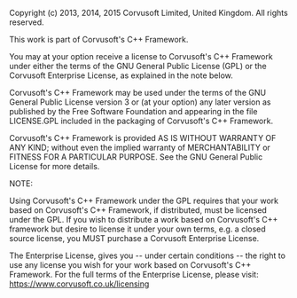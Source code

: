 Copyright (c) 2013, 2014, 2015 Corvusoft Limited, United Kingdom. All rights reserved.

This work is part of Corvusoft's C++ Framework.

You may at your option receive a license to Corvusoft's C++ Framework under either 
the terms of the GNU General Public License (GPL) or the Corvusoft Enterprise License,
as explained in the note below.

Corvusoft's C++ Framework may be used under the terms of the GNU General Public License
version 3 or (at your option) any later version as published by the Free Software Foundation
and appearing in the file LICENSE.GPL included in the packaging of Corvusoft's C++ Framework.

Corvusoft's C++ Framework is provided AS IS WITHOUT WARRANTY OF ANY KIND; without even
the implied warranty of MERCHANTABILITY or FITNESS FOR A PARTICULAR PURPOSE.
See the GNU General Public License for more details.

NOTE:

Using Corvusoft's C++ Framework under the GPL requires that your work based on 
Corvusoft's C++ Framework, if distributed, must be licensed under the GPL. If you wish to
distribute a work based on Corvusoft's C++ framework but desire to license it under your
own terms, e.g. a closed source license, you MUST purchase a Corvusoft Enterprise License.

The Enterprise License, gives you -- under certain conditions -- the right to
use any license you wish for your work based on Corvusoft's C++ Framework. For the full
terms of the Enterprise License, please visit: https://www.corvusoft.co.uk/licensing
